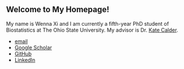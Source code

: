 ## Welcome to My Homepage!

My name is Wenna Xi and I am currently a fifth-year PhD student of Biostatistics at The Ohio State University. My advisor is Dr. [Kate Calder](https://cacalder.com/).


[comment]: # (### Jekyll Themes)



- [email](xi.34@osu.edu)
- [Google Scholar](https://scholar.google.com/citations?user=ylhAog4AAAAJ&hl=en&oi=ao)
- [GitHub](https://github.com/wennaxi)
- [LinkedIn](https://www.linkedin.com/in/wennaxi/)
